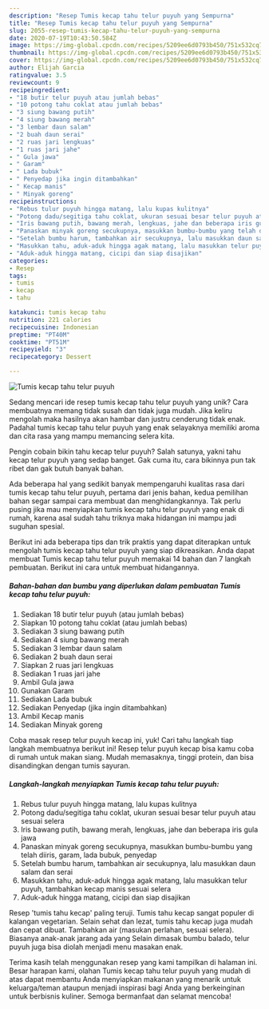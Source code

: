 ```yaml
---
description: "Resep Tumis kecap tahu telur puyuh yang Sempurna"
title: "Resep Tumis kecap tahu telur puyuh yang Sempurna"
slug: 2055-resep-tumis-kecap-tahu-telur-puyuh-yang-sempurna
date: 2020-07-19T10:43:50.584Z
image: https://img-global.cpcdn.com/recipes/5209ee6d0793b450/751x532cq70/tumis-kecap-tahu-telur-puyuh-foto-resep-utama.jpg
thumbnail: https://img-global.cpcdn.com/recipes/5209ee6d0793b450/751x532cq70/tumis-kecap-tahu-telur-puyuh-foto-resep-utama.jpg
cover: https://img-global.cpcdn.com/recipes/5209ee6d0793b450/751x532cq70/tumis-kecap-tahu-telur-puyuh-foto-resep-utama.jpg
author: Elijah Garcia
ratingvalue: 3.5
reviewcount: 9
recipeingredient:
- "18 butir telur puyuh atau jumlah bebas"
- "10 potong tahu coklat atau jumlah bebas"
- "3 siung bawang putih"
- "4 siung bawang merah"
- "3 lembar daun salam"
- "2 buah daun serai"
- "2 ruas jari lengkuas"
- "1 ruas jari jahe"
- " Gula jawa"
- " Garam"
- " Lada bubuk"
- " Penyedap jika ingin ditambahkan"
- " Kecap manis"
- " Minyak goreng"
recipeinstructions:
- "Rebus tulur puyuh hingga matang, lalu kupas kulitnya"
- "Potong dadu/segitiga tahu coklat, ukuran sesuai besar telur puyuh atau sesuai selera"
- "Iris bawang putih, bawang merah, lengkuas, jahe dan beberapa iris gula jawa"
- "Panaskan minyak goreng secukupnya, masukkan bumbu-bumbu yang telah diiris, garam, lada bubuk, penyedap"
- "Setelah bumbu harum, tambahkan air secukupnya, lalu masukkan daun salam dan serai"
- "Masukkan tahu, aduk-aduk hingga agak matang, lalu masukkan telur puyuh, tambahkan kecap manis sesuai selera"
- "Aduk-aduk hingga matang, cicipi dan siap disajikan"
categories:
- Resep
tags:
- tumis
- kecap
- tahu

katakunci: tumis kecap tahu 
nutrition: 221 calories
recipecuisine: Indonesian
preptime: "PT40M"
cooktime: "PT51M"
recipeyield: "3"
recipecategory: Dessert

---
```



![Tumis kecap tahu telur puyuh](https://img-global.cpcdn.com/recipes/5209ee6d0793b450/751x532cq70/tumis-kecap-tahu-telur-puyuh-foto-resep-utama.jpg)

Sedang mencari ide resep tumis kecap tahu telur puyuh yang unik? Cara membuatnya memang tidak susah dan tidak juga mudah. Jika keliru mengolah maka hasilnya akan hambar dan justru cenderung tidak enak. Padahal tumis kecap tahu telur puyuh yang enak selayaknya memiliki aroma dan cita rasa yang mampu memancing selera kita.

Pengin cobain bikin tahu kecap telur puyuh? Salah satunya, yakni tahu kecap telur puyuh yang sedap banget. Gak cuma itu, cara bikinnya pun tak ribet dan gak butuh banyak bahan.

Ada beberapa hal yang sedikit banyak mempengaruhi kualitas rasa dari tumis kecap tahu telur puyuh, pertama dari jenis bahan, kedua pemilihan bahan segar sampai cara membuat dan menghidangkannya. Tak perlu pusing jika mau menyiapkan tumis kecap tahu telur puyuh yang enak di rumah, karena asal sudah tahu triknya maka hidangan ini mampu jadi suguhan spesial.


Berikut ini ada beberapa tips dan trik praktis yang dapat diterapkan untuk mengolah tumis kecap tahu telur puyuh yang siap dikreasikan. Anda dapat membuat Tumis kecap tahu telur puyuh memakai 14 bahan dan 7 langkah pembuatan. Berikut ini cara untuk membuat hidangannya.

<!--inarticleads1-->

##### Bahan-bahan dan bumbu yang diperlukan dalam pembuatan Tumis kecap tahu telur puyuh:

1. Sediakan 18 butir telur puyuh (atau jumlah bebas)
1. Siapkan 10 potong tahu coklat (atau jumlah bebas)
1. Sediakan 3 siung bawang putih
1. Sediakan 4 siung bawang merah
1. Sediakan 3 lembar daun salam
1. Sediakan 2 buah daun serai
1. Siapkan 2 ruas jari lengkuas
1. Sediakan 1 ruas jari jahe
1. Ambil  Gula jawa
1. Gunakan  Garam
1. Sediakan  Lada bubuk
1. Sediakan  Penyedap (jika ingin ditambahkan)
1. Ambil  Kecap manis
1. Sediakan  Minyak goreng


Coba masak resep telur puyuh kecap ini, yuk! Cari tahu langkah tiap langkah membuatnya berikut ini! Resep telur puyuh kecap bisa kamu coba di rumah untuk makan siang. Mudah memasaknya, tinggi protein, dan bisa disandingkan dengan tumis sayuran. 

<!--inarticleads2-->

##### Langkah-langkah menyiapkan Tumis kecap tahu telur puyuh:

1. Rebus tulur puyuh hingga matang, lalu kupas kulitnya
1. Potong dadu/segitiga tahu coklat, ukuran sesuai besar telur puyuh atau sesuai selera
1. Iris bawang putih, bawang merah, lengkuas, jahe dan beberapa iris gula jawa
1. Panaskan minyak goreng secukupnya, masukkan bumbu-bumbu yang telah diiris, garam, lada bubuk, penyedap
1. Setelah bumbu harum, tambahkan air secukupnya, lalu masukkan daun salam dan serai
1. Masukkan tahu, aduk-aduk hingga agak matang, lalu masukkan telur puyuh, tambahkan kecap manis sesuai selera
1. Aduk-aduk hingga matang, cicipi dan siap disajikan


Resep &#39;tumis tahu kecap&#39; paling teruji. Tumis tahu kecap sangat populer di kalangan vegetarian. Selain sehat dan lezat, tumis tahu kecap juga mudah dan cepat dibuat. Tambahkan air (masukan perlahan, sesuai selera). Biasanya anak-anak jarang ada yang Selain dimasak bumbu balado, telur puyuh juga bisa diolah menjadi menu masakan enak. 

Terima kasih telah menggunakan resep yang kami tampilkan di halaman ini. Besar harapan kami, olahan Tumis kecap tahu telur puyuh yang mudah di atas dapat membantu Anda menyiapkan makanan yang menarik untuk keluarga/teman ataupun menjadi inspirasi bagi Anda yang berkeinginan untuk berbisnis kuliner. Semoga bermanfaat dan selamat mencoba!
